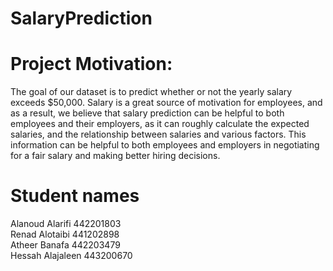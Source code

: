 # SalaryPrediction


# Project Motivation:
The goal of our dataset is to predict whether or not the yearly salary exceeds $50,000. Salary is a great source of motivation for employees, and as a result, we believe that salary prediction can be helpful to both employees and their employers, as it can roughly calculate the expected salaries, and the relationship between salaries and various factors. This information can be helpful to both employees and employers in negotiating for a fair salary and making better hiring decisions.


# Student names
Alanoud Alarifi 442201803 <br>
Renad Alotaibi 441202898 <br>
Atheer Banafa 442203479<br>
Hessah Alajaleen 443200670<br>
